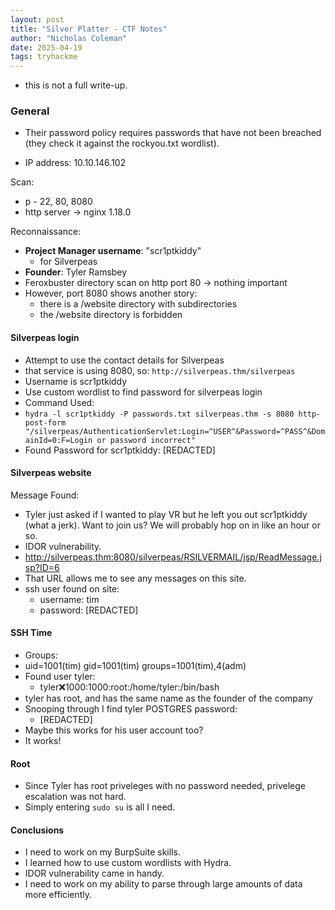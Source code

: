 ```yaml
---
layout: post
title: "Silver Platter - CTF Notes"
author: "Nicholas Coleman"
date: 2025-04-19
tags: tryhackme
---
```

* this is not a full write-up. 

### General
* Their password policy requires passwords that have not been breached (they check it against the rockyou.txt wordlist).

* IP address: 10.10.146.102

Scan:
- p - 22, 80, 8080
- http server -> nginx 1.18.0

Reconnaissance:
* **Project Manager username**: "scr1ptkiddy" 
	- for Silverpeas
* **Founder**: Tyler Ramsbey
* Feroxbuster directory scan on http port 80 -> nothing important
* However, port 8080 shows another story:
	- there is a /website directory with subdirectories
	- the /website directory is forbidden 

#### Silverpeas login
- Attempt to use the contact details for Silverpeas
- that service is using 8080, so: `http://silverpeas.thm/silverpeas`
- Username is scr1ptkiddy
- Use custom wordlist to find password for silverpeas login
- Command Used:
- `hydra -l scr1ptkiddy -P passwords.txt silverpeas.thm -s 8080 http-post-form "/silverpeas/AuthenticationServlet:Login=^USER^&Password=^PASS^&DomainId=0:F=Login or password incorrect"`
- Found Password for scr1ptkiddy: [REDACTED]

#### Silverpeas website
Message Found:
- Tyler just asked if I wanted to play VR but he left you out scr1ptkiddy (what a jerk). Want to join us? We will probably hop on in like an hour or so. 
- IDOR vulnerability.
- http://silverpeas.thm:8080/silverpeas/RSILVERMAIL/jsp/ReadMessage.jsp?ID=6
- That URL allows me to see any messages on this site.
- ssh user found on site:
	- username: tim
	- password: [REDACTED]

#### SSH Time
- Groups:
- uid=1001(tim) gid=1001(tim) groups=1001(tim),4(adm)
- Found user tyler:
	- tyler:x:1000:1000:root:/home/tyler:/bin/bash
- tyler has root, and has the same name as the founder of the company
- Snooping through I find tyler POSTGRES password:
	- [REDACTED]
- Maybe this works for his user account too?
- It works!

#### Root 
- Since Tyler has root priveleges with no password needed, privelege escalation was not hard.
- Simply entering `sudo su` is all I need.


#### Conclusions
- I need to work on my BurpSuite skills.
- I learned how to use custom wordlists with Hydra.
- IDOR vulnerability came in handy.
- I need to work on my ability to parse through large amounts of data more efficiently. 
